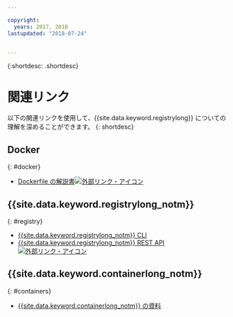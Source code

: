 ```yaml
---

copyright:
  years: 2017, 2018
lastupdated: "2018-07-24"


---
```


{:shortdesc: .shortdesc}


# 関連リンク

以下の関連リンクを使用して、{{site.data.keyword.registrylong}} についての理解を深めることができます。
{: shortdesc}

## Docker
{: #docker}

<ul>
<li><a href="http://docs.docker.com/engine/reference/builder/" target="_blank">Dockerfile の解説書<img src="../../icons/launch-glyph.svg" alt="外部リンク・アイコン"></a>
</ul>

## {{site.data.keyword.registrylong_notm}}
{: #registry}

<ul>
  <li><a href="registry_cli.html" target="_blank">{{site.data.keyword.registrylong_notm}} CLI</a></li>
<li><a href="https://registry.ng.bluemix.net/api/doc/" target="_blank">{{site.data.keyword.registrylong_notm}} REST API <img src="../../icons/launch-glyph.svg" alt="外部リンク・アイコン"></a></li>
</ul>

## {{site.data.keyword.containerlong_notm}}
{: #containers}

* [{{site.data.keyword.containerlong_notm}} の資料](../../containers/container_index.html)
